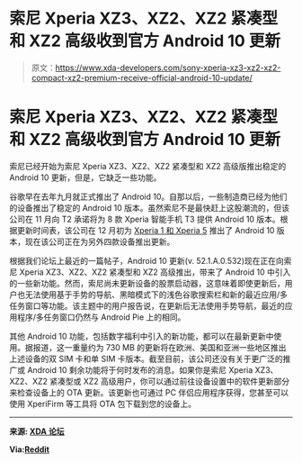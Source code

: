# 索尼 Xperia XZ3、XZ2、XZ2 紧凑型和 XZ2 高级收到官方 Android 10 更新

> 原文：<https://www.xda-developers.com/sony-xperia-xz3-xz2-xz2-compact-xz2-premium-receive-official-android-10-update/>

# 索尼 Xperia XZ3、XZ2、XZ2 紧凑型和 XZ2 高级收到官方 Android 10 更新

索尼已经开始为索尼 Xperia XZ3、XZ2、XZ2 紧凑型和 XZ2 高级版推出稳定的 Android 10 更新，但是，它缺乏一些功能。

谷歌早在去年九月就正式推出了 Android 10。自那以后，一些制造商已经为他们的设备推出了稳定的 Android 10 版本。虽然索尼不是最快赶上这股潮流的，但该公司在 11 月向 T2 承诺将为 8 款 Xperia 智能手机 T3 提供 Android 10 版本。根据更新时间表，该公司在 12 月初为 [Xperia 1 和 Xperia 5](https://www.xda-developers.com/sony-xperia-1-xperia-5-receive-official-android-10-update/) 推出了 Android 10 版本，现在该公司正在为另外四款设备推出更新。

根据我们论坛上最近的一篇帖子，Android 10 更新(v. 52.1.A.0.532)现在正在向索尼 Xperia XZ3、XZ2、XZ2 紧凑型和 XZ2 高级推出，带来了 Android 10 中引入的一些新功能。然而，索尼尚未更新设备的股票启动器，这意味着即使更新后，用户也无法使用基于手势的导航、黑暗模式下的浅色谷歌搜索栏和新的最近应用/多任务窗口等功能。该主题中的用户报告说，在更新后无法使用手势导航，最近的应用程序/多任务窗口仍然与 Android Pie 上的相同。

其他 Android 10 功能，包括数字福利中引入的新功能，都可以在最新更新中使用。据报道，这一重量约为 730 MB 的更新将在欧洲、美国和亚洲一些地区推出上述设备的双 SIM 卡和单 SIM 卡版本。截至目前，该公司还没有关于更广泛的推广或 Android 10 剩余功能将于何时发布的消息。如果你是索尼 Xperia XZ3、XZ2、XZ2 紧凑型或 XZ2 高级用户，你可以通过前往设备设置中的软件更新部分来检查设备上的 OTA 更新。该更新也可通过 PC 伴侣应用程序获得，您甚至可以使用 XperiFirm 等工具将 OTA 包下载到您的设备上。

* * *

**来源: [XDA 论坛](https://forum.xda-developers.com/xperia-xz3/how-to/android-10-rolling-52-1-0-532-t4030575)**

**Via:[Reddit](https://www.reddit.com/r/Android/comments/ekrnua/android_10_rolls_out_to_sony_xperia_xz3_xz2_xz2/)**